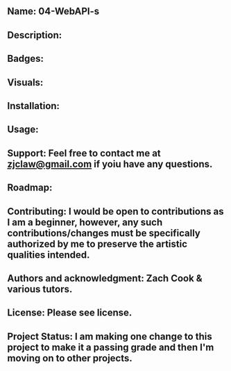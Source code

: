 ## Name:  04-WebAPI-s

## Description:  

## Badges:  

## Visuals:    

## Installation:  

## Usage:  

## Support:  Feel free to contact me at zjclaw@gmail.com if yoiu have any questions.  

## Roadmap: 

## Contributing:  I would be open to contributions as I am a beginner, however, any such contributions/changes must be specifically authorized by me to preserve the artistic qualities intended.

## Authors and acknowledgment:  Zach Cook & various tutors.

## License:  Please see license.  

## Project Status:  I am making one change to this project to make it a passing grade and then I'm moving on to other projects.
